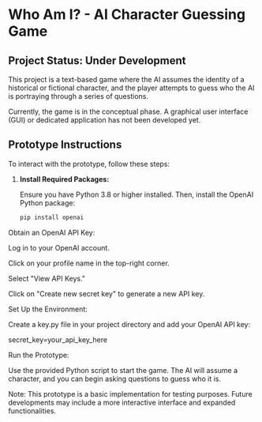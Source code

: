 # Who Am I? - AI Character Guessing Game

## Project Status: Under Development

This project is a text-based game where the AI assumes the identity of a historical or fictional character, and the player attempts to guess who the AI is portraying through a series of questions.

Currently, the game is in the conceptual phase. A graphical user interface (GUI) or dedicated application has not been developed yet.

## Prototype Instructions

To interact with the prototype, follow these steps:

1. **Install Required Packages:**

   Ensure you have Python 3.8 or higher installed. Then, install the OpenAI Python package:

   ```bash
   pip install openai
Obtain an OpenAI API Key:

Log in to your OpenAI account.

Click on your profile name in the top-right corner.

Select "View API Keys."

Click on "Create new secret key" to generate a new API key.

Set Up the Environment:

Create a key.py file in your project directory and add your OpenAI API key:


secret_key=your_api_key_here

Run the Prototype:

Use the provided Python script to start the game. The AI will assume a character, and you can begin asking questions to guess who it is.


Note: This prototype is a basic implementation for testing purposes. Future developments may include a more interactive interface and expanded functionalities.

